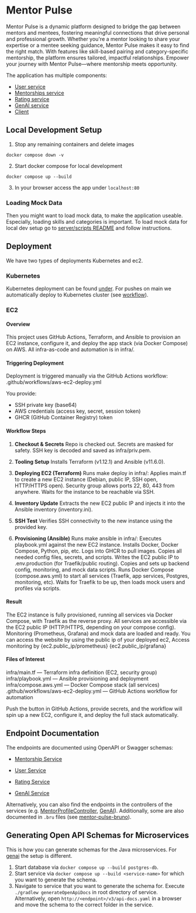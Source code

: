 # Mentor Pulse

Mentor Pulse is a dynamic platform designed to bridge the gap between mentors and mentees, fostering meaningful connections that drive personal and professional growth. Whether you're a mentor looking to share your expertise or a mentee seeking guidance, Mentor Pulse makes it easy to find the right match. With features like skill-based pairing and category-specific mentorship, the platform ensures tailored, impactful relationships. Empower your journey with Mentor Pulse—where mentorship meets opportunity.

The application has multiple components:

- [User service](./server/userservice/README.md)
- [Mentorships service](./server/mentorshipservice/README.md)
- [Rating service](./server/ratingservice/README.md)
- [GenAI service](./genai/README.md)
- [Client](./client/README.md)

## Local Development Setup

1. Stop any remaining containers and delete images

```
docker compose down -v
```

2. Start docker compose for local development

```
docker compose up --build
```

3. In your browser access the app under `localhost:80`

### Loading Mock Data

Then you might want to load mock data, to make the application useable. Especially, loading skills and categories is important.
To load mock data for local dev setup go to [server/scripts README](./server/scripts/README.md) and follow instructions.

## Deployment

We have two types of deployments Kubernetes and ec2.

### Kubernetes

Kubernetes deployment can be found [under](./helm/README.md).
For pushes on main we automatically deploy to Kubernetes cluster (see [workflow](.github/workflows/ci-main.yml)).

### EC2

#### Overview

This project uses GitHub Actions, Terraform, and Ansible to provision an EC2 instance, configure it, and deploy the app stack (via Docker Compose) on AWS.
All infra-as-code and automation is in infra/.

#### Triggering Deployment

Deployment is triggered manually via the GitHub Actions workflow:
.github/workflows/aws-ec2-deploy.yml

You provide:

* SSH private key (base64)
* AWS credentials (access key, secret, session token)
* GHCR (GitHub Container Registry) token

#### Workflow Steps

1. **Checkout & Secrets**
Repo is checked out.
Secrets are masked for safety.
SSH key is decoded and saved as infra/priv.pem.

2. **Tooling Setup**
Installs Terraform (v1.12.1) and Ansible (v11.6.0).

3. **Deploying EC2 (Terraform)**
Runs make deploy in infra/:
Applies main.tf to create a new EC2 instance (Debian, public IP, SSH open, HTTP/HTTPS open).
Security group allows ports 22, 80, 443 from anywhere.
Waits for the instance to be reachable via SSH.

4. **Inventory Update**
Extracts the new EC2 public IP and injects it into the Ansible inventory (inventory.ini).

5. **SSH Test**
Verifies SSH connectivity to the new instance using the provided key.

6. **Provisioning (Ansible)**
Runs make ansible in infra/:
Executes playbook.yml against the new EC2 instance.
Installs Docker, Docker Compose, Python, pip, etc.
Logs into GHCR to pull images.
Copies all needed config files, secrets, and scripts.
Writes the EC2 public IP to .env.production (for Traefik/public routing).
Copies and sets up backend config, monitoring, and mock data scripts.
Runs Docker Compose (compose.aws.yml) to start all services (Traefik, app services, Postgres, monitoring, etc).
Waits for Traefik to be up, then loads mock users and profiles via scripts.

#### Result

The EC2 instance is fully provisioned, running all services via Docker Compose, with Traefik as the reverse proxy.
All services are accessible via the EC2 public IP (HTTP/HTTPS, depending on your compose config).
Monitoring (Prometheus, Grafana) and mock data are loaded and ready.
You can access the website by using the public ip of your deployed ec2,
Access monitoring by {ec2.public\_ip/prometheus}  {ec2.public\_ip/grafana}

#### Files of Interest

infra/main.tf — Terraform infra definition (EC2, security group)
infra/playbook.yml — Ansible provisioning and deployment
infra/compose.aws.yml — Docker Compose stack (all services)
.github/workflows/aws-ec2-deploy.yml — GitHub Actions workflow for automation


Push the button in GitHub Actions, provide secrets, and the workflow will spin up a new EC2, configure it, and deploy the full stack automatically.

## Endpoint Documentation

The endpoints are documented using OpenAPI or Swagger schemas:

- [Mentorship Service](/server/mentorshipservice/schema/mentorship-service-schema.json)
- [User Service](/server/userservice/schema/user-service-schema.json)
- [Rating Service](/server/ratingservice/schema/rating-service-schema.json)

- [GenAI Service](/genai/schema/genai-schema.json)

Alternatively, you can also find the endpoints in the controllers of the services (e.g. [MentorProfileController](server/mentorshipservice/src/main/java/com/mentorpulse/mentorshipservice/controller/MentorProfileController.java), [GenAI](genai/controllers/api_controller.py)). Additionally, some are also documented in `.bru` files (see [mentor-pulse-bruno](/docs/mentor-pulse-bruno/)).

## Generating Open API Schemas for Microservices

This is how you can generate schemas for the Java microservices. For [genai](/genai/README.md) the setup is different.

1. Start database via `docker compose up --build postgres-db`.
2. Start service via `docker compose up --build <service-name>` for which you want to generate the schema.
3. Navigate to service that you want to generate the schema for. Execute `./gradlew generateOpenApiDocs` in root
   directory of service. Alternatively, open `http://<endpoint>/v3/api-docs.yaml` in a browser and move the schema to
   the correct folder in the service.
